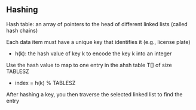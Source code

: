 ## Hashing

Hash table: an array of pointers to the head of different linked lists (called hash chains)

Each data item must have a unique key that identifies it (e.g., license plate)
- h(k): the hash value of key k to encode the key k into an integer

Use the hash value to map to one entry in the ahsh table T[] of size TABLESZ
- index = h(k) % TABLESZ

After hashing a key, you then traverse the selected linked list to find the entry